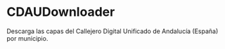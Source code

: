 # CDAUDownloader
Descarga las capas del Callejero Digital Unificado de Andalucía (España) por municipio.
